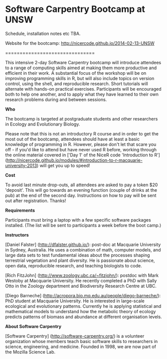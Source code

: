 Software Carpentry Bootcamp at UNSW
============================

Schedule, installation notes etc TBA.

Website for the bootcamp: http://nicercode.github.io/2014-02-13-UNSW

===============================

This intensive 2-day Software Carpentry bootcamp will introduce attendees to a range of computing skills aimed at making them more productive and efficient in their work. A substantial focus of the workshop will be on improving programming skills in R, but will also include topics on version control, using the shell, and reproducible research. Short tutorials will alternate with hands-on practical exercises. Participants will be encouraged both to help one another, and to apply what they have learned to their own research problems during and between sessions.

**Who**

The bootcamp is targeted at postgraduate students and other researchers in Ecology and Evolutionary Biology.

Please note that this is not an introductory R course and in order to get the most out of the bootcamp, attendees should have at least a basic knowledge of programming in R. However, please don't let that scare you off - if you'd like to attend but have never used R before, working through the online material covered in ['Day 1' of the NiceR code 'Introduction to R'] (http://nicercode.github.io/modules/#introduction-to-r-macquarie-university-2013) will get you up to speed!

**Cost**

To avoid last minute drop-outs, all attendees are asked to pay a token $20 'deposit'. This will go towards an evening function (couple of drinks at the pub) at the end of the second day. Instructions on how to pay will be sent out after registration. Thanks! 

**Requirements**

Participants must bring a laptop with a few specific software packages installed. (The list will be sent to participants a week before the boot camp.)

**Instructors** 

[Daniel Falster] (http://dfalster.github.io/): post-doc at Macquarie University in Sydney, Australia. He uses a combination of math, computer models, and large data sets to test fundamental ideas about the processes shaping terrestrial vegetation and plant diversity. He is passionate about science, open data, reproducible research, and teaching biologists to code.
 
[Rich FitzJohn] (http://www.zoology.ubc.ca/~fitzjohn/): postdoc with Mark Westoby at Macquarie University. He recently completed a PhD with Sally Otto in the Zoology department and Biodiversity Research Centre at UBC. 

[Diego Barneche] (http://acropora.bio.mq.edu.au/people/diego-barneche/): PhD student at Macquarie University.  He is interested in large-scale ecological and evolutionary patterns. Currently he is applying statistical and mathematical models to understand how the metabolic theory of ecology predicts patterns of biomass and abundance at different organisation levels.

**About Software Carpentry**

[Software Carpentry] (http://software-carpentry.org/) is a volunteer organization whose members teach basic software skills to researchers in science, engineering, and medicine. Founded in 1998, we are now part of the Mozilla Science Lab. 
